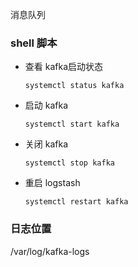消息队列

### shell 脚本

- 查看 kafka启动状态

  ```shell
  systemctl status kafka
  ```

- 启动 kafka

  ```shell
  systemctl start kafka
  ```

- 关闭 kafka

  ```shell
  systemctl stop kafka
  ```

- 重启 logstash

  ```shell
  systemctl restart kafka
  ```

### 日志位置

/var/log/kafka-logs